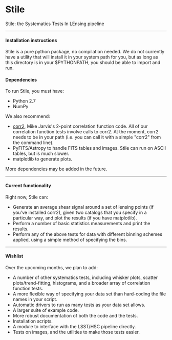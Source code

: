 Stile
=====

Stile: the Systematics Tests In LEnsing pipeline

-------------------------------------
#### Installation instructions ####

Stile is a pure python package, no compilation needed.  We do not currently have a utility that will install it in your system path for you, but as long as this directory is in your $PYTHONPATH, you should be able to import and run.

#### Dependencies ####
To run Stile, you must have:

 - Python 2.7
 - NumPy

We also recommend:

 - [corr2](http://code.google.com/p/mjarvis/), Mike Jarvis's 2-point correlation function code.  All of our correlation function tests involve calls to corr2.  At the moment, corr2 needs to be in your path (i.e. you can call it with a simple "corr2" from the command line).
 - PyFITS/Astropy to handle FITS tables and images.  Stile can run on ASCII tables, but is much slower.
 - matplotlib to generate plots.

More dependencies may be added in the future.  
 
-------------------------------------

#### Current functionality ####

Right now, Stile can:

 - Generate an average shear signal around a set of lensing points (if you've installed corr2), given two catalogs that you specify in a particular way, and plot the results (if you have matplotlib).
 - Perform a number of basic statistics measurements and print the results.
 - Perform any of the above tests for data with different binning schemes applied, using a simple method of specifying the bins.
 
-------------------------------------

#### Wishlist ####

Over the upcoming months, we plan to add:

 - A number of other systematics tests, including whisker plots, scatter plots/trend-fitting, histograms, and a broader array of correlation function tests.
 - A more flexible way of specifying your data set than hard-coding the file names in your script.
 - Automatic drivers to run as many tests as your data set allows.
 - A larger suite of example code.
 - More robust documentation of both the code and the tests.
 - Installation scripts.
 - A module to interface with the LSST/HSC pipeline directly.
 - Tests on images, and the utilities to make those tests easier.
 
